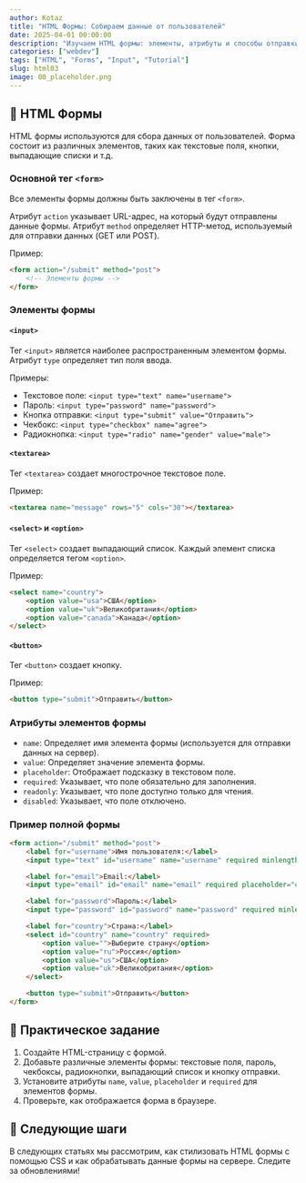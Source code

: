 ```yaml
---
author: Kotaz
title: "HTML Формы: Собираем данные от пользователей"
date: 2025-04-01 00:00:00
description: "Изучаем HTML формы: элементы, атрибуты и способы отправки данных на сервер."
categories: ["webdev"]
tags: ["HTML", "Forms", "Input", "Tutorial"]
slug: html03
image: 00_placeholder.png
---
```


## 📝 HTML Формы

HTML формы используются для сбора данных от пользователей. Форма состоит из различных элементов, таких как текстовые поля, кнопки, выпадающие списки и т.д.

### Основной тег `<form>`

Все элементы формы должны быть заключены в тег `<form>`.

Атрибут `action` указывает URL-адрес, на который будут отправлены данные формы.
Атрибут `method` определяет HTTP-метод, используемый для отправки данных (GET или POST).

Пример:

```html
<form action="/submit" method="post">
    <!-- Элементы формы -->
</form>
```

### Элементы формы

#### `<input>`

Тег `<input>` является наиболее распространенным элементом формы. Атрибут `type` определяет тип поля ввода.

Примеры:

- Текстовое поле: `<input type="text" name="username">`
- Пароль: `<input type="password" name="password">`
- Кнопка отправки: `<input type="submit" value="Отправить">`
- Чекбокс: `<input type="checkbox" name="agree">`
- Радиокнопка: `<input type="radio" name="gender" value="male">`

#### `<textarea>`

Тег `<textarea>` создает многострочное текстовое поле.

Пример:

```html
<textarea name="message" rows="5" cols="30"></textarea>
```

#### `<select>` и `<option>`

Тег `<select>` создает выпадающий список. Каждый элемент списка определяется тегом `<option>`.

Пример:

```html
<select name="country">
    <option value="usa">США</option>
    <option value="uk">Великобритания</option>
    <option value="canada">Канада</option>
</select>
```

#### `<button>`

Тег `<button>` создает кнопку.

Пример:

```html
<button type="submit">Отправить</button>
```

### Атрибуты элементов формы

- `name`: Определяет имя элемента формы (используется для отправки данных на сервер).
- `value`: Определяет значение элемента формы.
- `placeholder`: Отображает подсказку в текстовом поле.
- `required`: Указывает, что поле обязательно для заполнения.
- `readonly`: Указывает, что поле доступно только для чтения.
- `disabled`: Указывает, что поле отключено.

### Пример полной формы

```html
<form action="/submit" method="post">
    <label for="username">Имя пользователя:</label>
    <input type="text" id="username" name="username" required minlength="3" placeholder="Введите имя">

    <label for="email">Email:</label>
    <input type="email" id="email" name="email" required placeholder="example@domain.com">

    <label for="password">Пароль:</label>
    <input type="password" id="password" name="password" required minlength="8">

    <label for="country">Страна:</label>
    <select id="country" name="country" required>
        <option value="">Выберите страну</option>
        <option value="ru">Россия</option>
        <option value="us">США</option>
        <option value="uk">Великобритания</option>
    </select>

    <button type="submit">Отправить</button>
</form>
```

## 🚀 Практическое задание

1. Создайте HTML-страницу с формой.
2. Добавьте различные элементы формы: текстовые поля, пароль, чекбоксы, радиокнопки, выпадающий список и кнопку отправки.
3. Установите атрибуты `name`, `value`, `placeholder` и `required` для элементов формы.
4. Проверьте, как отображается форма в браузере.

## 🎯 Следующие шаги

В следующих статьях мы рассмотрим, как стилизовать HTML формы с помощью CSS и как обрабатывать данные формы на сервере. Следите за обновлениями!
